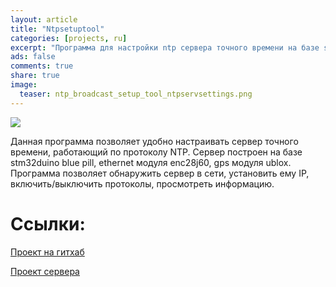 ```yaml
---
layout: article
title: "Ntpsetuptool"
categories: [projects, ru]
excerpt: "Программа для настройки ntp сервера точного времени на базе stm32duino/arduino (Qt,C++)."
ads: false
comments: true
share: true
image:
  teaser: ntp_broadcast_setup_tool_ntpservsettings.png
---
```

<img src="{{ site.url }}/images/ntp_broadcast_setup_tool_ntpservsettings.png">

Данная программа позволяет удобно настраивать сервер точного времени, работающий по протоколу NTP.
Сервер построен на базе stm32duino blue pill, ethernet модуля enc28j60, gps модуля ublox.
Программа позволяет обнаружить сервер в сети, установить ему IP, 
включить/выключить протоколы, просмотреть информацию.
# Ссылки:
[Проект на гитхаб](https://github.com/AlexPutz/stm32dntpsetuptool)

[Проект сервера](https://github.com/AlexPutz/stm32dntp)